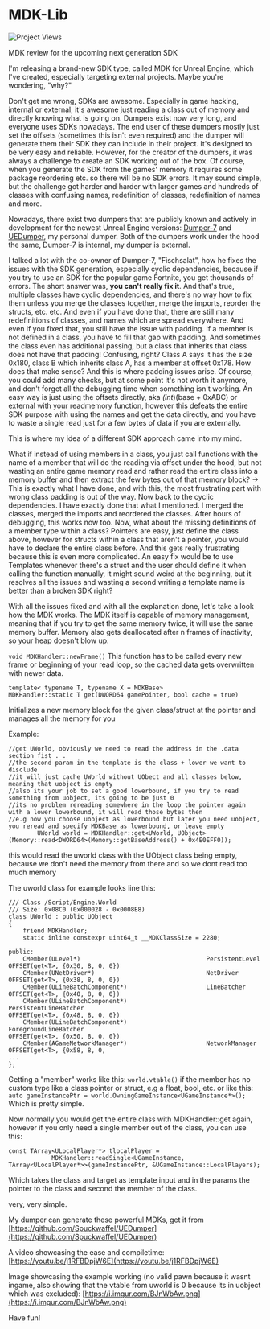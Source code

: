 # MDK-Lib

<img src="https://komarev.com/ghpvc/?username=spuckwaffel-MDK-Lib&label=Project+Views&style=flat-square" alt="Project Views" />

MDK review for the upcoming next generation SDK

I'm releasing a brand-new SDK type, called MDK for Unreal Engine, which I've created, especially targeting external projects. Maybe you're wondering, "why?"

Don't get me wrong, SDKs are awesome. Especially in game hacking, internal or external, it's awesome just reading a class out of memory and directly knowing what is going on. Dumpers exist now very long, and everyone uses SDKs nowadays. The end user of these dumpers mostly just set the offsets (sometimes this isn't even required) and the dumper will generate them their SDK they can include in their project. It's designed to be very easy and reliable.
However, for the creator of the dumpers, it was always a challenge to create an SDK working out of the box. Of course, when you generate the SDK from the games' memory it requires some package reordering etc. so there will be no SDK errors. 
It may sound simple, but the challenge got harder and harder with larger games and hundreds of classes with confusing names, redefinition of classes, redefinition of names and more. 

Nowadays, there exist two dumpers that are publicly known and actively in development for the newest Unreal Engine versions:
[Dumper-7](https://github.com/Encryqed/Dumper-7) and [UEDumper](https://github.com/Spuckwaffel/UEDumper), my personal dumper. Both of the dumpers work under the hood the same, Dumper-7 is internal, my dumper is external. 

I talked a lot with the co-owner of Dumper-7, "Fischsalat", how he fixes the issues with the SDK generation, especially cyclic dependencies, because if you try to use an SDK for the popular game Fortnite, you get thousands of errors. The short answer was, **you can't really fix it**. And that's true, multiple classes have cyclic dependencies, and there's no way how to fix them unless you merge the classes together, merge the imports, reorder the structs, etc. etc.
And even if you have done that, there are still many redefinitions of classes, and names which are spread everywhere. 
And even if you fixed that, you still have the issue with padding. If a member is not defined in a class, you have to fill that gap with padding. And sometimes the class even has additional passing, but a class that inherits that class does not have that padding! Confusing, right? Class A says it has the size 0x180, class B which inherits class A, has a member at offset 0x178. How does that make sense? And this is where padding issues arise. Of course, you could add many checks, but at some point it's not worth it anymore, and don't forget all the debugging time when something isn't working. An easy way is just using the offsets directly, aka *(int*)(base + 0xABC) or external with your readmemory function, however this defeats the entire SDK purpose with using the names and get the data directly, and you have to waste a single read just for a few bytes of data if you are externally. 

This is where my idea of a different SDK approach came into my mind. 

What if instead of using members in a class, you just call functions with the name of a member that will do the reading via offset under the hood, but not wasting an entire game memory read and rather read the entire class into a memory buffer and then extract the few bytes out of that memory block?
-> This is exactly what I have done, and with this, the most frustrating part with wrong class padding is out of the way. Now back to the cyclic dependencies. I have exactly done that what I mentioned. I merged the classes, merged the imports and reordered the classes. After hours of debugging, this works now too.
Now, what about the missing definitions of a member type within a class? Pointers are easy, just define the class above, however for structs within a class that aren't a pointer, you would have to declare the entire class before. And this gets really frustrating because this is even more complicated. An easy fix would be to use Templates whenever there's a struct and the user should define it when calling the function manually, it might sound weird at the beginning, but it resolves all the issues and wasting a second writing a template name is better than a broken SDK right? 

With all the issues fixed and with all the explanation done, let's take a look how the MDK works. The MDK itself is capable of memory management, meaning that if you try to get the same memory twice, it will use the same memory buffer. Memory also gets deallocated after n frames of inactivity, so your heap doesn't blow up.


``void MDKHandler::newFrame()``
This function has to be called every new frame or beginning of your read loop, so the cached data gets overwritten with newer data.

```
template< typename T, typename X = MDKBase>
MDKHandler::static T get(DWORD64 gamePointer, bool cache = true)
```
Initializes a new memory block for the given class/struct at the pointer and manages all the memory for you

Example:
```
//get UWorld, obviously we need to read the address in the .data section fist ._.
//the second param in the template is the class + lower we want to disclude
//it will just cache UWorld without UObect and all classes below, meaning that uobject is empty
//also its your job to set a good lowerbound, if you try to read something from uobject, its going to be just 0
//its no problem rereading somewhere in the loop the pointer again with a lower lowerbound, it will read those bytes then
//e.g now you choose uobject as lowerbound but later you need uobject, you reread and specify MDKBase as lowerbound, or leave empty
        UWorld world = MDKHandler::get<UWorld, UObject>(Memory::read<DWORD64>(Memory::getBaseAddress() + 0x4E0EFF0));
```
this would read the uworld class with the UObject class being empty, because we don't need the memory from there and so we dont read too much memory

The uworld class for example looks line this:
```
/// Class /Script/Engine.World
/// Size: 0x08C0 (0x000028 - 0x0008E8)
class UWorld : public UObject
{ 
	friend MDKHandler;
	static inline constexpr uint64_t __MDKClassSize = 2280;

public:
	CMember(ULevel*)                                   PersistentLevel                                             OFFSET(get<T>, {0x30, 8, 0, 0})
	CMember(UNetDriver*)                               NetDriver                                                   OFFSET(get<T>, {0x38, 8, 0, 0})
	CMember(ULineBatchComponent*)                      LineBatcher                                                 OFFSET(get<T>, {0x40, 8, 0, 0})
	CMember(ULineBatchComponent*)                      PersistentLineBatcher                                       OFFSET(get<T>, {0x48, 8, 0, 0})
	CMember(ULineBatchComponent*)                      ForegroundLineBatcher                                       OFFSET(get<T>, {0x50, 8, 0, 0})
	CMember(AGameNetworkManager*)                      NetworkManager                                              OFFSET(get<T>, {0x58, 8, 0, 
...
};
```

Getting a "member" works like this:
```world.vtable()``` if the member has no custom type like a class pointer or struct, e.g a float, bool, etc.
or like this:
```auto gameInstancePtr = world.OwningGameInstance<UGameInstance*>();```
Which is pretty simple.

Now normally you would get the entire class with MDKHandler::get again, however if you only need a single member out of the class, you can use this:

```
const TArray<ULocalPlayer*> tlocalPlayer =
            MDKHandler::readSingle<UGameInstance, TArray<ULocalPlayer*>>(gameInstancePtr, &UGameInstance::LocalPlayers);
```
Which takes the class and target as template input and in the params the pointer to the class and second the member of the class.

very, very simple.


My dumper can generate these powerful MDKs, get it from [https://github.com/Spuckwaffel/UEDumper](https://github.com/Spuckwaffel/UEDumper)


A video showcasing the ease and compiletime: [https://youtu.be/j1RFBDpjW6E](https://youtu.be/j1RFBDpjW6E)

Image showcasing the example working (no valid pawn because it wasnt ingame, also showing that the vtable from uworld is 0 because its in uobject which was excluded):
[https://i.imgur.com/BJnWbAw.png](https://i.imgur.com/BJnWbAw.png)

Have fun!
